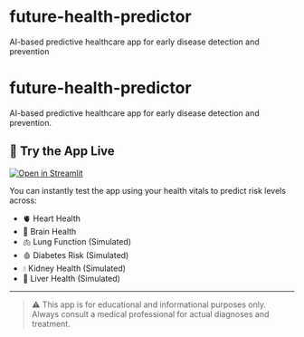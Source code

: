 # future-health-predictor
AI-based predictive healthcare app for early disease detection and prevention
# future-health-predictor

AI-based predictive healthcare app for early disease detection and prevention.

## 🚀 Try the App Live

[![Open in Streamlit](https://static.streamlit.io/badges/streamlit_badge_black_white.svg)](https://future-health.streamlit.app/)

You can instantly test the app using your health vitals to predict risk levels across:

- 🫀 Heart Health
- 🧠 Brain Health
- 🫁 Lung Function (Simulated)
- 🩸 Diabetes Risk (Simulated)
- 💧 Kidney Health (Simulated)
- 🧬 Liver Health (Simulated)

---

> ⚠️ This app is for educational and informational purposes only. Always consult a medical professional for actual diagnoses and treatment.
